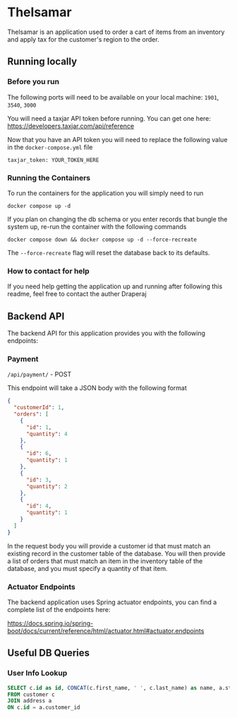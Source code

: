 # Thelsamar
Thelsamar is an application used to order a cart of items from an inventory and apply tax for the customer's region to the order.

## Running locally
### Before you run

The following ports will need to be available on your local machine: `1901`, `3540`, `3000`

You will need a taxjar API token before running. You can get one here:
https://developers.taxjar.com/api/reference

Now that you have an API token you will need to replace the following value in the `docker-compose.yml` file
```
taxjar_token: YOUR_TOKEN_HERE
```

### Running the Containers
To run the containers for the application you will simply need to run
```
docker compose up -d
```
If you plan on changing the db schema or you enter records that bungle the system up, re-run the container with the following commands
```
docker compose down && docker compose up -d --force-recreate
```
The `--force-recreate` flag will reset the database back to its defaults.

### How to contact for help
If you need help getting the application up and running after following this readme, feel free to contact the auther Draperaj

## Backend API
The backend API for this application provides you with the following endpoints:

### Payment
`/api/payment/` - POST

This endpoint will take a JSON body with the following format
```json
{
  "customerId": 1,
  "orders": [
    {
      "id": 1,
      "quantity": 4
    },
    {
      "id": 6,
      "quantity": 1
    },
    {
      "id": 3,
      "quantity": 2
    },
    {
      "id": 4,
      "quantity": 1
    }
  ]
}
```
In the request body you will provide a customer id that must match an existing record in the customer table of the database. You will then provide a list of orders that must match an item in the inventory table of the database, and you must specify a quantity of that item.

### Actuator Endpoints
The backend application uses Spring actuator endpoints, you can find a complete list of the endpoints here:

https://docs.spring.io/spring-boot/docs/current/reference/html/actuator.html#actuator.endpoints

## Useful DB Queries

### User Info Lookup
```sql
SELECT c.id as id, CONCAT(c.first_name, ' ', c.last_name) as name, a.street as street, a.city as city, a.state as state, a.zip as zip, a.country as country
FROM customer c
JOIN address a
ON c.id = a.customer_id
```